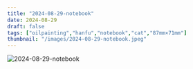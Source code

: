 ```yaml
---
title: "2024-08-29-notebook"
date: 2024-08-29
draft: false
tags: ["oilpainting","hanfu","notebook","cat","87mm×71mm"]
thumbnail: "/images/2024-08-29-notebook.jpeg"
---
```


![2024-08-29-notebook](/images/2024-08-29-notebook.jpeg)